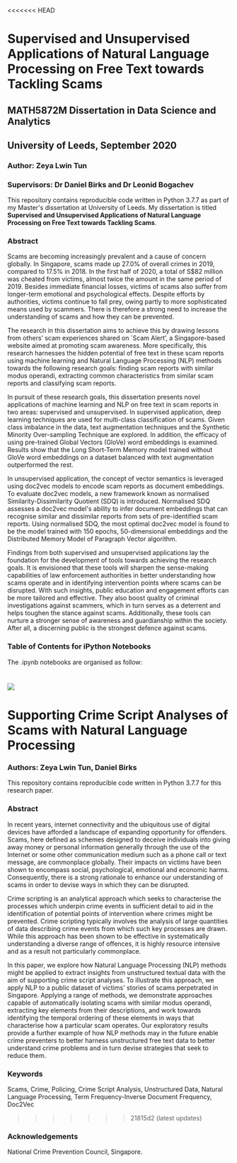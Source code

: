 <<<<<<< HEAD
# **Supervised and Unsupervised Applications of Natural Language Processing on Free Text towards Tackling Scams**
## MATH5872M Dissertation in Data Science and Analytics
## University of Leeds, September 2020 
### Author: Zeya Lwin Tun
### Supervisors: Dr Daniel Birks and Dr Leonid Bogachev

This repository contains reproducible code written in Python 3.7.7 as part of my Master's dissertation at University of Leeds. My dissertation is titled **Supervised and Unsupervised Applications of Natural Language Processing on Free Text towards Tackling Scams**. 

### Abstract

Scams are becoming increasingly prevalent and a cause of concern globally. In Singapore, scams made up 27.0\% of overall crimes in 2019, compared to 17.5\% in 2018. In the first half of 2020, a total of S\$82 million was cheated from victims, almost twice the amount in the same period of 2019. Besides immediate financial losses, victims of scams also suffer from longer-term emotional and psychological effects. Despite efforts by authorities, victims continue to fall prey, owing partly to more sophisticated means used by scammers. There is therefore a strong need to increase the understanding of scams and how they can be prevented. 

The research in this dissertation aims to achieve this by drawing lessons from others’ scam experiences shared on `Scam Alert’, a Singapore-based website aimed at promoting scam awareness. More specifically, this research harnesses the hidden potential of free text in these scam reports using machine learning and Natural Language Processing (NLP) methods towards the following research goals: finding scam reports with similar modus operandi, extracting common characteristics from similar scam reports and classifying scam reports.

In pursuit of these research goals, this dissertation presents novel applications of machine learning and NLP on free text in scam reports in two areas: supervised and unsupervised. In supervised application, deep learning techniques are used for multi-class classification of scams. Given class imbalance in the data, text augmentation techniques and the Synthetic Minority Over-sampling Technique are explored. In addition, the efficacy of using pre-trained Global Vectors (GloVe) word embeddings is examined. Results show that the Long Short-Term Memory model trained without GloVe word embeddings on a dataset balanced with text augmentation outperformed the rest. 

In unsupervised application, the concept of vector semantics is leveraged using doc2vec models to encode scam reports as document embeddings. To evaluate doc2vec models, a new framework known as normalised Similarity-Dissimilarity Quotient (SDQ) is introduced. Normalised SDQ assesses a doc2vec model's ability to infer document embeddings that can recognise similar and dissimilar reports from sets of pre-identified scam reports. Using normalised SDQ, the most optimal doc2vec model is found to be the model trained with 150 epochs, 50-dimensional embeddings and the Distributed Memory Model of Paragraph Vector algorithm. 

Findings from both supervised and unsupervised applications lay the foundation for the development of tools towards achieving the research goals. It is envisioned that these tools will sharpen the sense-making capabilities of law enforcement authorities in better understanding how scams operate and in identifying intervention points where scams can be disrupted. With such insights, public education and engagement efforts can be more tailored and effective. They also boost quality of criminal investigations against scammers, which in turn serves as a deterrent and helps toughen the stance against scams. Additionally, these tools can nurture a stronger sense of awareness and guardianship within the society. After all, a discerning public is the strongest defence against scams.

### Table of Contents for iPython Notebooks

The .ipynb notebooks are organised as follow:

![](ipython_notebooks_content.png)
=======
# Supporting Crime Script Analyses of Scams with Natural Language Processing 
### Authors: Zeya Lwin Tun, Daniel Birks

This repository contains reproducible code written in Python 3.7.7 for this research paper.

### Abstract

In recent years, internet connectivity and the ubiquitous use of digital devices have afforded a landscape of expanding opportunity for offenders. Scams, here defined as schemes designed to deceive individuals into giving away money or personal information generally through the use of the Internet or some other communication medium such as a phone call or text message, are commonplace globally. Their impacts on victims have been shown to encompass social, psychological, emotional and economic harms. Consequently, there is a strong rationale to enhance our understanding of scams in order to devise ways in which they can be disrupted. 

Crime scripting is an analytical approach which seeks to characterise the processes which underpin crime events in sufficient detail to aid in the identification of potential points of intervention where crimes might be prevented. Crime scripting typically involves the analysis of large quantities of data describing crime events from which such key processes are drawn. While this approach has been shown to be effective in systematically understanding a diverse range of offences, it is highly resource intensive and as a result not particularly commonplace. 

In this paper, we explore how Natural Language Processing (NLP) methods might be applied to extract insights from unstructured textual data with the aim of supporting crime script analyses. To illustrate this approach, we apply NLP to a public dataset of victims' stories of scams perpetrated in Singapore. Applying a range of methods, we demonstrate approaches capable of automatically isolating scams with similar modus operandi, extracting key elements from their descriptions, and work towards identifying the temporal ordering of these elements in ways that characterise how a particular scam operates. Our exploratory results provide a further example of how NLP methods may in the future enable crime preventers to better harness unstructured free text data to better understand crime problems and in turn devise strategies that seek to reduce them. 

### Keywords
Scams, Crime, Policing, Crime Script Analysis, Unstructured Data, Natural Language Processing, Term Frequency-Inverse Document Frequency, Doc2Vec
>>>>>>> 21815d2 (latest updates)

### Acknowledgements

National Crime Prevention Council, Singapore. 
